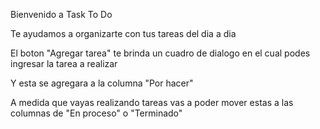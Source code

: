 Bienvenido a Task To Do

Te ayudamos a organizarte con tus tareas del dia a dia

El boton "Agregar tarea" te brinda un cuadro de dialogo en el cual podes ingresar la tarea a realizar

Y esta se agregara a la columna "Por hacer"

A medida que vayas realizando tareas vas a poder mover estas a las columnas de "En proceso" o "Terminado"
